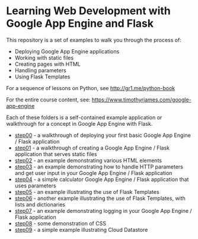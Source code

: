 # Learning Web Development with Google App Engine and Flask

This repository is a set of examples to walk you through the process of:

* Deploying Google App Engine applications
* Working with static files
* Creating pages with HTML
* Handling parameters
* Using Flask Templates

For a sequence of lessons on Python, see http://gr1.me/python-book

For the entire course content, see: https://www.timothyrjames.com/google-app-engine

Each of these folders is a self-contained example application or walkthrough for a concept in Google App Engine with Flask.

* [step00](https://github.com/timothyrjames/gae-webdev/tree/main/step00) - a walkthrough of deploying your first basic Google App Engine / Flask application
* [step01](https://github.com/timothyrjames/gae-webdev/tree/main/step01) - a walkthrough of creating a Google App Engine / Flask application that serves static files
* [step02](https://github.com/timothyrjames/gae-webdev/tree/main/step02) - an example demonstrating various HTML elements
* [step03](https://github.com/timothyrjames/gae-webdev/tree/main/step03) - an example demonstrating how to handle HTTP parameters and get user input in your Google App Engine / Flask application
* [step04](https://github.com/timothyrjames/gae-webdev/tree/main/step04) - a simple calculator Google App Engine / Flask application that uses parameters
* [step05](https://github.com/timothyrjames/gae-webdev/tree/main/step05) - an example illustrating the use of Flask Templates
* [step06](https://github.com/timothyrjames/gae-webdev/tree/main/step06) - another example illustrating the use of Flask Templates, with lists and dictionaries
* [step07](https://github.com/timothyrjames/gae-webdev/tree/main/step07) - an example demonstrating logging in your Google App Engine / Flask application
* [step08](https://github.com/timothyrjames/gae-webdev/tree/main/step08) - some
demonstration of CSS
* [step09](https://github.com/timothyrjames/gae-webdev/tree/main/step09) - a simple
example illustrating Cloud Datastore
